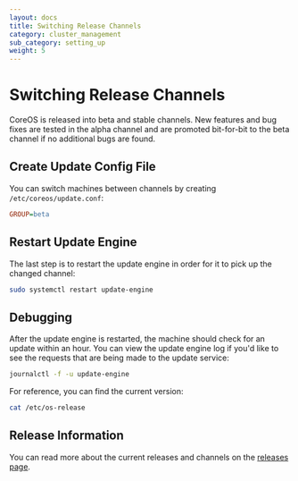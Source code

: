 ```yaml
---
layout: docs
title: Switching Release Channels
category: cluster_management
sub_category: setting_up
weight: 5
---
```


# Switching Release Channels

CoreOS is released into beta and stable channels. New features and bug fixes are tested in the alpha channel and are promoted bit-for-bit to the beta channel if no additional bugs are found.

## Create Update Config File

You can switch machines between channels by creating `/etc/coreos/update.conf`:

```ini
GROUP=beta
```

## Restart Update Engine

The last step is to restart the update engine in order for it to pick up the changed channel:

```sh
sudo systemctl restart update-engine
```

## Debugging

After the update engine is restarted, the machine should check for an update within an hour. You can view the update engine log if you'd like to see the requests that are being made to the update service:

```sh
journalctl -f -u update-engine
```

For reference, you can find the current version:

```sh
cat /etc/os-release
```

## Release Information

You can read more about the current releases and channels on the [releases page]({{site.url}}/releases).